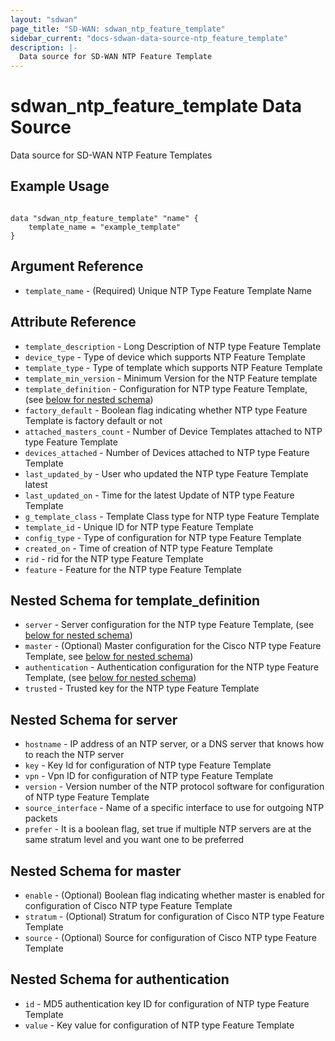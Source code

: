 ```yaml
---
layout: "sdwan"
page_title: "SD-WAN: sdwan_ntp_feature_template"
sidebar_current: "docs-sdwan-data-source-ntp_feature_template"
description: |-
  Data source for SD-WAN NTP Feature Template
---
```


# sdwan_ntp_feature_template Data Source #
Data source for SD-WAN NTP Feature Templates

## Example Usage ##

```hcl

data "sdwan_ntp_feature_template" "name" {
    template_name = "example_template"
}

```


## Argument Reference ##

* `template_name` - (Required) Unique NTP Type Feature Template Name

## Attribute Reference ##

* `template_description` - Long Description of NTP type Feature Template
* `device_type` - Type of device which supports NTP Feature Template
* `template_type` - Type of template which supports NTP Feature Template
* `template_min_version` - Minimum Version for the NTP Feature template
* `template_definition` - Configuration for NTP type Feature Template, (see [below for nested schema](#nestedblock--template_definition))
* `factory_default` - Boolean flag indicating whether NTP type Feature Template is factory default or not
* `attached_masters_count` - Number of Device Templates attached to NTP type Feature Template
* `devices_attached` - Number of Devices attached to NTP type Feature Template
* `last_updated_by` - User who updated the NTP type Feature Template latest
* `last_updated_on` - Time for the latest Update of NTP type Feature Template
* `g_template_class` - Template Class type for NTP type Feature Template
* `template_id` - Unique ID for NTP type Feature Template
* `config_type` - Type of configuration for NTP type Feature Template
* `created_on` - Time of creation of NTP type Feature Template
* `rid` - rid for the NTP type Feature Template
* `feature` - Feature for the NTP type Feature Template

<a id="nestedblock--template_definition"></a>
## Nested Schema for template_definition
* `server` - Server configuration for the NTP type Feature Template, (see [below for nested schema](#nestedblock--server))
* `master` - (Optional) Master configuration for the Cisco NTP type Feature Template, see [below for nested schema](#nestedblock--master))
* `authentication` - Authentication configuration for the NTP type Feature Template, (see [below for nested schema](#nestedblock--authentication))
* `trusted` - Trusted key for the NTP type Feature Template

<a id="nestedblock--server"></a>
## Nested Schema for server
* `hostname` - IP address of an NTP server, or a DNS server that knows how to reach the NTP server
* `key` - Key Id for configuration of NTP type Feature Template
* `vpn` - Vpn ID for configuration of NTP type Feature Template
* `version` - Version number of the NTP protocol software for configuration of NTP type Feature Template
* `source_interface` - Name of a specific interface to use for outgoing NTP packets
* `prefer` - It is a boolean flag, set true if multiple NTP servers are at the same stratum level and you want one to be preferred

<a id="nestedblock--master"></a>
## Nested Schema for master
* `enable` - (Optional) Boolean flag indicating whether master is enabled for configuration of Cisco NTP type Feature Template
* `stratum` - (Optional) Stratum for configuration of Cisco NTP type Feature Template 
* `source` - (Optional) Source for configuration of Cisco NTP type Feature Template

<a id="nestedblock--authentication"></a>
## Nested Schema for authentication
* `id` - MD5 authentication key ID for configuration of NTP type Feature Template
* `value` - Key value for configuration of NTP type Feature Template